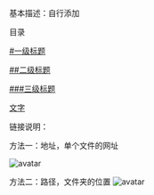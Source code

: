 基本描述：自行添加

目录

[#一级标题](链接)

[##二级标题](链接)

[###三级标题](链接)

[文字](链接)

链接说明：

方法一：地址，单个文件的网址

![avatar](images/图片30.png)

方法二：路径，文件夹的位置
![avatar](images/图片30.png)
